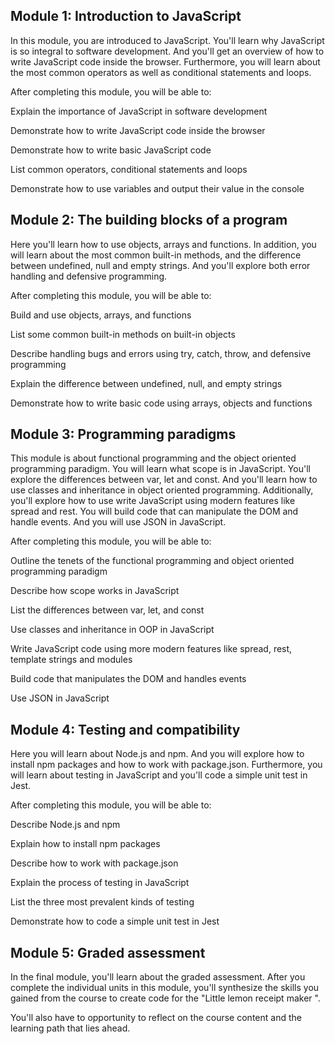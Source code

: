 ## Module 1: Introduction to JavaScript

In this module, you are introduced to JavaScript. You'll learn why JavaScript is so integral to software development. And you'll get an overview of how to write JavaScript code inside the browser. Furthermore, you will learn about the most common operators as well as conditional statements and loops.

After completing this module, you will be able to:

Explain the importance of JavaScript in software development

Demonstrate how to write JavaScript code inside the browser

Demonstrate how to write basic JavaScript code

List common operators, conditional statements and loops

Demonstrate how to use variables and output their value in the console

      

## Module 2: The building blocks of a program

Here you'll learn how to use objects, arrays and functions. In addition, you will learn about the most common built-in methods, and the difference between undefined, null and empty strings. And you'll explore both error handling and defensive programming.

After completing this module, you will be able to:

Build and use objects, arrays, and functions

List some common built-in methods on built-in objects

Describe handling bugs and errors using try, catch, throw, and defensive programming

Explain the difference between undefined, null, and empty strings  

Demonstrate how to write basic code using arrays, objects and functions   


## Module 3: Programming paradigms

This module is about functional programming and the object oriented programming paradigm. You will learn what scope is in JavaScript. You'll explore the differences between var, let and const. And you'll learn how to use classes and inheritance in object oriented programming. Additionally, you'll explore how to use write JavaScript using modern features like spread and rest.  You will build code that can manipulate the DOM and handle events. And you will use JSON in JavaScript.

After completing this module, you will be able to:

Outline the tenets of the functional programming and object oriented programming paradigm

Describe how scope works in JavaScript

List the differences between var, let, and const

Use classes and inheritance in OOP in JavaScript

Write JavaScript code using more modern features like spread, rest, template strings and modules

Build code that manipulates the DOM and handles events

Use JSON in JavaScript

            

## Module 4: Testing and compatibility

Here you will learn about Node.js and npm. And you will explore how to install npm packages and how to work with package.json. Furthermore, you will learn about testing in JavaScript and you'll code a simple unit test in Jest.

After completing this module, you will be able to:

Describe Node.js and npm

Explain how to install npm packages

Describe how to work with package.json

Explain the process of testing in JavaScript

List the three most prevalent kinds of testing

Demonstrate how to code a simple unit test in Jest

      

## Module 5: Graded assessment

In the final module, you'll learn about the graded assessment. After you complete the individual units in this module, you'll synthesize the skills you gained from the course to create code for the "Little lemon receipt maker ". 

You'll also have to opportunity to reflect on the course content and the learning path that lies ahead.    